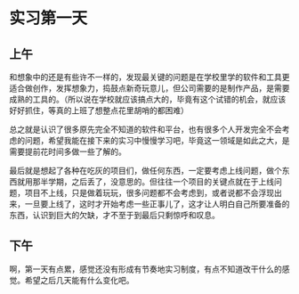 # 实习第一天

## 上午

和想象中的还是有些许不一样的，发现最关键的问题是在学校里学的软件和工具更适合做创作，发挥想象力，捣鼓点新奇玩意儿，但公司需要的是制作产品，是需要成熟的工具的。（所以说在学校就应该搞点大的，毕竟有这个试错的机会，就应该好好抓住，等真的上班了想整点花里胡哨的都困难）

总之就是认识了很多原先完全不知道的软件和平台，也有很多个人开发完全不会考虑的问题，希望我能在接下来的实习中慢慢学习吧，毕竟这一领域是如此之大，是需要提前花时间多做一些了解的。

最后就是想起了各种在吃灰的项目们，做任何东西，一定要考虑上线问题，做个东西就用那半学期，之后丢了，没意思的。但往往一个项目的关键点就在于上线问题，项目不上线，只是做着玩玩，很多问题都不会考虑到，或者说都不会浮现出来，一旦要上线了，这时才开始考虑一些正事儿了，这才让人明白自己所要准备的东西，认识到巨大的欠缺，才不至于到最后只剩惊呼和叹息。

## 下午

啊，第一天有点累，感觉还没有形成有节奏地实习制度，有点不知道改干什么的感觉。希望之后几天能有什么变化吧。
